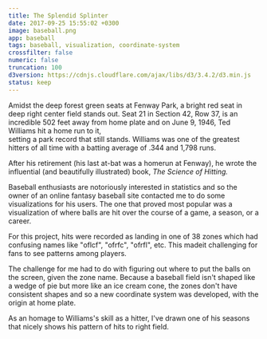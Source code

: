 ```yaml
---
title: The Splendid Splinter
date: 2017-09-25 15:55:02 +0300
image: baseball.png
app: baseball
tags: baseball, visualization, coordinate-system
crossfilter: false
numeric: false
truncation: 100
d3version: https://cdnjs.cloudflare.com/ajax/libs/d3/3.4.2/d3.min.js
status: keep
---
```




Amidst the deep forest green seats at Fenway Park, a bright red seat in deep right center field stands out.
Seat 21 in Section 42, Row 37, is an incredible 
502 feet away from home plate and on June 9, 1946, Ted Williams hit a home run to it,  
setting a park record that still stands. Williams was 
one of the greatest hitters of all time with a batting average of .344 and 1,798 runs. 

After his retirement (his last at-bat was a homerun at Fenway), he wrote the influential 
(and beautifully illustrated) book, *The Science of Hitting.*  

Baseball enthusiasts are notoriously interested in statistics and so the owner of 
an online fantasy baseball site contacted me to do some visualizations for his users. The 
one that proved most popular was a visualization of where balls are hit over the 
course of a game, a season, or a career. 
 
For this project, hits were recorded as landing in one of 38 zones which had confusing names 
like "oflcf", "ofrfc", "ofrfl", etc. This madeit challenging for fans to see patterns 
among players.

The challenge for me had to do with figuring out where to put the balls on the screen, given 
the zone name. Because a baseball field isn't shaped like a wedge of pie but more like an 
ice cream cone, the zones don't have consistent shapes and so a new coordinate system was 
developed, with the origin at home plate.

As an homage to Williams's skill as a hitter, I've drawn one of his seasons that nicely shows 
his pattern of hits to right field.





